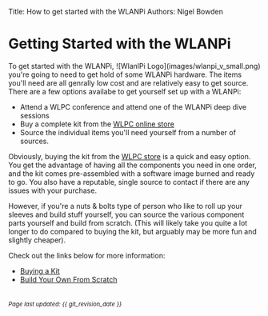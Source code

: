 Title: How to get started with the WLANPi
Authors: Nigel Bowden

# Getting Started with the WLANPi
<div style="float: right;">
![WlanlPi Logo](images/wlanpi_v_small.png)
</div>
To get started with the WLANPi, you're going to need to get hold of some WLANPi hardware. The items you'll need are all genrally low cost and are relatively easy to get source. There are a few options availabe to get yourself set up with a WLANPi:

- Attend a WLPC conference and attend one of the WLANPi deep dive sessions
- Buy a complete kit from the [WLPC online store][WLPC_Store]
- Source the individual items you'll need yourself from a number of sources.

Obviously, buying the kit from the [WLPC store][WLPC_Store] is a quick and easy option. You get the advantage of having all the components you need in one order, and the kit comes pre-assembled with a software image burned and ready to go. You also have a reputable, single source to contact if there are any issues with your purchase.

However, if you're a nuts & bolts type of person who like to roll up your sleeves and build stuff yourself, you can source the various component parts yourself and build from scratch. (This will likely take you quite a lot longer to do compared to buying the kit, but arguably may be more fun and slightly cheaper).

Check out the links below for more information:

- [Buying a Kit][Buy_Kit]
- [Build Your Own From Scratch][Build_Own]


<!-- Link list -->
[Buy_Kit]: getting_started_buy_kit.md
[Build_Own]: getting_started_build_your_own.md
[WLPC_Store]: http://www.wlanpros.com/product-category/store/


<small><br><i>Page last updated: {{ git_revision_date }} </i></small>